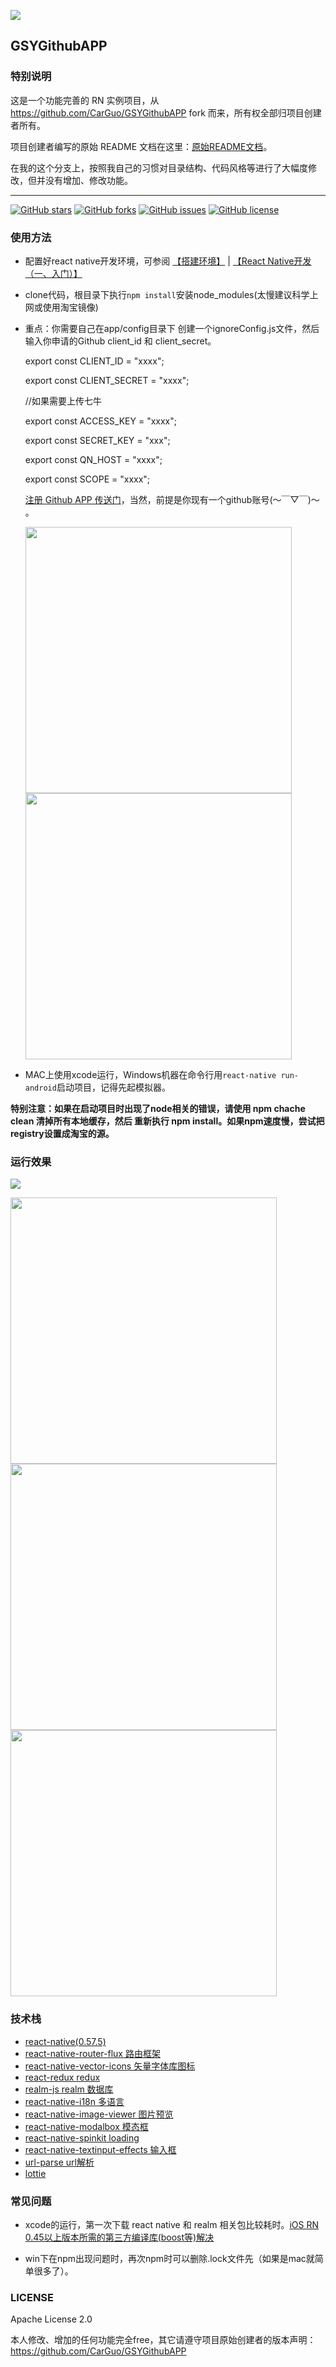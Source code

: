 ![](./docs/logo.png)

## GSYGithubAPP

### 特别说明
这是一个功能完善的 RN 实例项目，从 https://github.com/CarGuo/GSYGithubAPP fork 而来，所有权全部归项目创建者所有。

项目创建者编写的原始 README 文档在这里：[原始README文档](./README.bak.md)。

在我的这个分支上，按照我自己的习惯对目录结构、代码风格等进行了大幅度修改，但并没有增加、修改功能。

-----

[![GitHub stars](https://img.shields.io/github/stars/CarGuo/GSYGithubAPP.svg)](https://github.com/damoqiongqiu/GSYGithubAPP/stargazers)
[![GitHub forks](https://img.shields.io/github/forks/CarGuo/GSYGithubAPP.svg)](https://github.com/damoqiongqiu/GSYGithubAPP/network)
[![GitHub issues](https://img.shields.io/github/issues/CarGuo/GSYGithubAPP.svg)](https://github.com/damoqiongqiu/GSYGithubAPP/issues)
[![GitHub license](https://img.shields.io/github/license/CarGuo/GSYGithubAPP.svg)](https://github.com/damoqiongqiu/GSYGithubAPP/blob/master/LICENSE)

### 使用方法

- 配置好react native开发环境，可参阅 [【搭建环境】](http://reactnative.cn/docs/0.51/getting-started.html) | [【React Native开发（一、入门）】](http://www.jianshu.com/p/97692b1c451d)
- clone代码，根目录下执行`npm install`安装node_modules(太慢建议科学上网或使用淘宝镜像)
- 重点：你需要自己在app/config目录下 创建一个ignoreConfig.js文件，然后输入你申请的Github client_id 和 client_secret。

    export const CLIENT_ID = "xxxx";

    export const CLIENT_SECRET = "xxxx";

    //如果需要上传七牛
    
    export const ACCESS_KEY = "xxxx";

    export const SECRET_KEY = "xxx";

    export const QN_HOST = "xxxx";

    export const SCOPE = "xxxx";

    [注册 Github APP 传送门](https://github.com/settings/applications/new)，当然，前提是你现有一个github账号(～￣▽￣)～ 。
  
    <div>
        <img src="./docs/register0.jpg" width="426px"/>
        <img src="./docs/register1.jpg" width="426px"/>
    </div>

- MAC上使用xcode运行，Windows机器在命令行用`react-native run-android`启动项目，记得先起模拟器。

**特别注意：如果在启动项目时出现了node相关的错误，请使用 npm chache clean 清掉所有本地缓存，然后 重新执行 npm install。如果npm速度慢，尝试把registry设置成淘宝的源。**

### 运行效果

![](./docs/1.gif)

<img src="./docs/1.jpg" width="426px"/>

<img src="./docs/2.jpg" width="426px"/>

<img src="./docs/3.jpg" width="426px"/>


### 技术栈

* [react-native(0.57.5)](http://reactnative.cn/docs/0.51/getting-started.html)
* [react-native-router-flux 路由框架](https://github.com/aksonov/react-native-router-flux)
* [react-native-vector-icons 矢量字体库图标 ](https://github.com/oblador/react-native-vector-icons)
* [react-redux redux](https://github.com/reactjs/react-redux)
* [realm-js realm 数据库](https://github.com/realm/realm-js)
* [react-native-i18n 多语言](https://github.com/AlexanderZaytsev/react-native-i18n)
* [react-native-image-viewer 图片预览](https://github.com/ascoders/react-native-image-viewer)
* [react-native-modalbox 模态框](https://github.com/maxs15/react-native-modalbox)
* [react-native-spinkit loading](https://github.com/maxs15/react-native-spinkit)
* [react-native-textinput-effects 输入框](https://github.com/halilb/react-native-textinput-effects)
* [url-parse url解析](https://github.com/unshiftio/url-parse)
* [lottie](https://github.com/airbnb/lottie-react-native)

### 常见问题

* xcode的运行，第一次下载 react native 和 realm 相关包比较耗时。[iOS RN 0.45以上版本所需的第三方编译库(boost等)解决](http://reactnative.cn/post/4301)

* win下在npm出现问题时，再次npm时可以删除.lock文件先（如果是mac就简单很多了）。

### LICENSE
Apache License 2.0

本人修改、增加的任何功能完全free，其它请遵守项目原始创建者的版本声明：https://github.com/CarGuo/GSYGithubAPP
